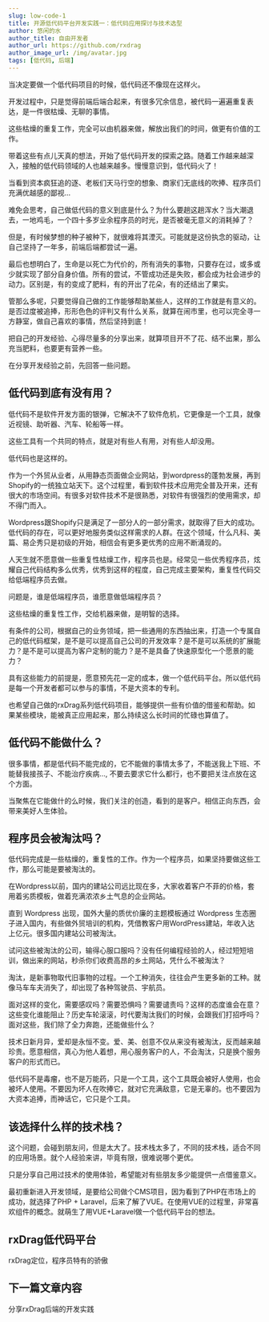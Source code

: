 ```yaml
---
slug: low-code-1
title: 开源低代码平台开发实践一：低代码应用探讨与技术选型
author: 悠闲的水
author_title: 自由开发者
author_url: https://github.com/rxdrag
author_image_url: /img/avatar.jpg
tags: [低代码, 后端]
---
```


当决定要做一个低代码项目的时候，低代码还不像现在这样火。

开发过程中，只是觉得前端后端合起来，有很多冗余信息，被代码一遍遍重复表达，是一件很枯燥、无聊的事情。

这些枯燥的重复工作，完全可以由机器来做，解放出我们的时间，做更有价值的工作。

带着这些有点儿天真的想法，开始了低代码开发的探索之路。随着工作越来越深入，接触的低代码领域的人也越来越多。慢慢意识到，低代码火了！

当看到资本疯狂追的逐、老板们天马行空的想象、商家们无底线的吹捧、程序员们充满优越感的鄙视...

难免会思考，自己做低代码的意义到底是什么？为什么要趟这趟浑水？当大潮退去，一地鸡毛，一个四十多岁业余程序员的时光，是否被毫无意义的消耗掉了？

但是，有时候梦想的种子被种下，就很难将其湮灭。可能就是这份执念的驱动，让自己坚持了一年多，前端后端都尝试一遍。

最后也想明白了，生命是以死亡为代价的，所有消失的事物，只要存在过，或多或少就实现了部分自身价值。所有的尝试，不管成功还是失败，都会成为社会进步的动力。区别是，有的变成了肥料，有的开出了花朵，有的还结出了果实。

管那么多呢，只要觉得自己做的工作能够帮助某些人，这样的工作就是有意义的。是否过度被追捧，形形色色的评判又有什么关系，就算在闹市里，也可以完全寻一方静室，做自己喜欢的事情，然后坚持到底！

把自己的开发经验、心得尽量多的分享出来，就算项目开不了花、结不出果，那么充当肥料，也要更有营养一些。

在分享开发经验之前，先回答一些问题。

## 低代码到底有没有用？

低代码不是软件开发方面的银弹，它解决不了软件危机，它更像是一个工具，就像近视镜、助听器、汽车、轮船等一样。

这些工具有一个共同的特点，就是对有些人有用，对有些人却没用。

低代码也是这样的。

作为一个外贸从业者，从用静态页面做企业网站，到wordpress的蓬勃发展，再到Shopify的一统独立站天下。这个过程里，看到软件技术应用完全普及开来，还有很大的市场空间。有很多对软件技术不是很熟悉，对软件有很强烈的使用需求，却不得门而入。

Wordpress跟Shopify只是满足了一部分人的一部分需求，就取得了巨大的成功。低代码的存在，可以更好地服务类似这样需求的人群。在这个领域，什么凡科、美篇、易企秀只是初级的开始，相信会有更多更优秀的应用不断涌现的。

人天生就不愿意做一些重复性枯燥工作，程序员也是。经常见一些优秀程序员，炫耀自己代码结构多么优秀，优秀到这样的程度，自己完成主要架构，重复性代码交给低端程序员去做。

问题是，谁是低端程序员，谁愿意做低端程序员？

这些枯燥的重复性工作，交给机器来做，是明智的选择。

有条件的公司，根据自己的业务领域，把一些通用的东西抽出来，打造一个专属自己的低代码框架，是不是可以提高自己公司的开发效率？是不是可以系统的扩展能力？是不是可以提高为客户定制的能力？是不是具备了快速原型化一个愿景的能力？

具有这些能力的前提是，愿意预先花一定的成本，做一个低代码平台。所以低代码是每一个开发者都可以参与的事情，不是大资本的专利。

也希望自己做的rxDrag系列低代码项目，能够提供一些有价值的借鉴和帮助。如果某些模块，能被真正应用起来，那么持续这么长时间的忙碌也算值了。

## 低代码不能做什么？

很多事情，都是低代码不能完成的，它不能做的事情太多了，不能送我上下班、不能替我接孩子、不能治疗疾病..., 不要去要求它什么都行，也不要把关注点放在这个方面。

当聚焦在它能做什的么时候，我们关注的创造，看到的是客户。相信正向东西，会带来美好人生体验。

## 程序员会被淘汰吗？

低代码完成是一些枯燥的，重复性的工作。作为一个程序员，如果坚持要做这些工作，那么可能是要被淘汰的。

在Wordpress以前，国内的建站公司远比现在多，大家收着客户不菲的价格，套用着劣质模板，做着充满浓浓乡土气息的企业网站。

直到 Wordpress 出现，国外大量的质优价廉的主题模板通过 Wordpress 生态圈子进入国内，有些做外贸培训的机构，凭借教客户用WordPress建站，年收入达上亿元。很多国内建站公司被淘汰。

试问这些被淘汰的公司，输得心服口服吗？没有任何编程经验的人，经过短短培训，做出来的网站，秒杀你们收费高昂的乡土网站，凭什么不被淘汰？

淘汰，是新事物取代旧事物的过程。一个工种消失，往往会产生更多新的工种。就像马车车夫消失了，却出现了各种驾驶员、宇航员。

面对这样的变化，需要感叹吗？需要恐惧吗？需要谴责吗？这样的态度谁会在意？这些变化谁能阻止？历史车轮滚滚，时代要淘汰我们的时候，会跟我们打招呼吗？面对这些，我们除了全力奔跑，还能做些什么？

技术日新月异，爱却是永恒不变。爱、美、创意不仅从来没有被淘汰，反而越来越珍贵。愿意相信，真心为他人着想，用心服务客户的人，不会淘汰，只是换个服务客户的形式而已。

低代码不是毒瘤，也不是万能药，只是一个工具，这个工具既会被好人使用，也会被坏人使用。不要因为坏人在吹捧它，就对它充满敌意，它是无辜的。也不要因为大资本追捧，而神话它，它只是个工具。

## 该选择什么样的技术栈？

这个问题，会碰到朋友问，但是太大了。技术栈太多了，不同的技术栈，适合不同的应用场景。就个人经验来讲，毕竟有限，很难说哪个更优。

只是分享自己用过技术的使用体验，希望能对有些朋友多少能提供一点借鉴意义。

最初重新进入开发领域，是要给公司做个CMS项目，因为看到了PHP在市场上的成功，就选择了PHP + Laravel，后来了解了VUE。在使用VUE的过程里，非常喜欢组件的概念。就萌生了用VUE+Laravel做一个低代码平台的想法。

## rxDrag低代码平台

rxDrag定位，程序员特有的骄傲

## 下一篇文章内容
分享rxDrag后端的开发实践